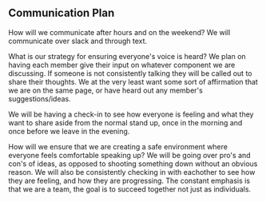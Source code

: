 ## Communication Plan

How will we communicate after hours and on the weekend?
  We will communicate over slack and through text.

What is our strategy for ensuring everyone's voice is heard?
  We plan on having each member give their input on whatever component we are discussing. If someone is not consistently talking they will be called out to share their thoughts. We at the very least want some sort of affirmation that we are on the same page, or have heard out any member's suggestions/ideas.

  We will be having a check-in to see how everyone is feeling and what they want to share aside from the normal stand up, once in the morning and once before we leave in the evening.

How will we ensure that we are creating a safe environment where everyone feels comfortable speaking up?
  We will be going over pro's and con's of ideas, as opposed to shooting something down without an obvious reason. We will also be consistently checking in with eachother to see how they are feeling, and how they are progressing. The constant emphasis is that we are a team, the goal is to succeed together not just as individuals.
